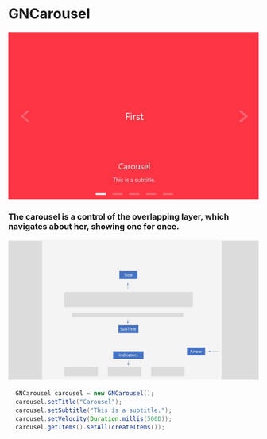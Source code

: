 
# GNCarousel
![Guide](src/view.gif)

### The carousel is a control of the overlapping layer, which navigates about her, showing one for once.


![skeleton](src/model.jpg)


```java
  GNCarousel carousel = new GNCarousel();
  carousel.setTitle("Carousel");
  carousel.setSubtitle("This is a subtitle.");
  carousel.setVelocity(Duration.millis(500D));
  carousel.getItems().setAll(createItems());
```
